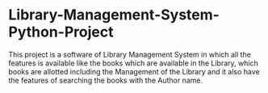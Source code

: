 # Library-Management-System-Python-Project
This project is a software of Library Management System in which all the features is available like the books which are available in the Library, which books are allotted including the Management of the Library and it also have the features of searching the books with the Author name.
